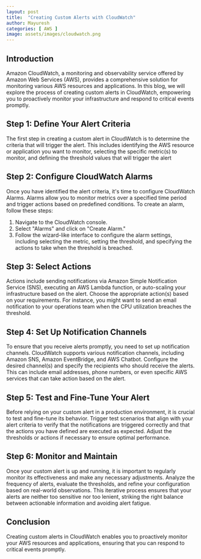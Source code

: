 ```yaml
---
layout: post
title:  "Creating Custom Alerts with CloudWatch"
author: Mayuresh
categories: [ AWS ]
image: assets/images/cloudwatch.png
---
```


## Introduction
Amazon CloudWatch, a monitoring and observability service offered by Amazon Web Services (AWS), provides a comprehensive solution for monitoring various AWS resources and applications. In this blog, we will explore the process of creating custom alerts in CloudWatch, empowering you to proactively monitor your infrastructure and respond to critical events promptly.

## Step 1: Define Your Alert Criteria
The first step in creating a custom alert in CloudWatch is to determine the criteria that will trigger the alert. This includes identifying the AWS resource or application you want to monitor, selecting the specific metric(s) to monitor, and defining the threshold values that will trigger the alert

## Step 2: Configure CloudWatch Alarms
Once you have identified the alert criteria, it's time to configure CloudWatch Alarms. Alarms allow you to monitor metrics over a specified time period and trigger actions based on predefined conditions. To create an alarm, follow these steps:

1. Navigate to the CloudWatch console.
2. Select "Alarms" and click on "Create Alarm."
3. Follow the wizard-like interface to configure the alarm settings, including selecting the metric, setting the threshold, and specifying the actions to take when the threshold is breached.

## Step 3: Select Actions
Actions include sending notifications via Amazon Simple Notification Service (SNS), executing an AWS Lambda function, or auto-scaling your infrastructure based on the alert. Choose the appropriate action(s) based on your requirements. For instance, you might want to send an email notification to your operations team when the CPU utilization breaches the threshold.

## Step 4: Set Up Notification Channels
To ensure that you receive alerts promptly, you need to set up notification channels. CloudWatch supports various notification channels, including Amazon SNS, Amazon EventBridge, and AWS Chatbot. Configure the desired channel(s) and specify the recipients who should receive the alerts. This can include email addresses, phone numbers, or even specific AWS services that can take action based on the alert.

## Step 5: Test and Fine-Tune Your Alert
Before relying on your custom alert in a production environment, it is crucial to test and fine-tune its behavior. Trigger test scenarios that align with your alert criteria to verify that the notifications are triggered correctly and that the actions you have defined are executed as expected. Adjust the thresholds or actions if necessary to ensure optimal performance.

## Step 6: Monitor and Maintain
Once your custom alert is up and running, it is important to regularly monitor its effectiveness and make any necessary adjustments. Analyze the frequency of alerts, evaluate the thresholds, and refine your configuration based on real-world observations. This iterative process ensures that your alerts are neither too sensitive nor too lenient, striking the right balance between actionable information and avoiding alert fatigue.

## Conclusion
Creating custom alerts in CloudWatch enables you to proactively monitor your AWS resources and applications, ensuring that you can respond to critical events promptly.
